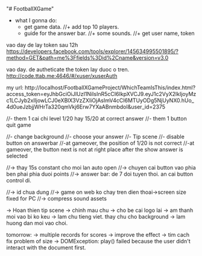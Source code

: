 "# FootballXGame" 

- what I gonna do:
	+ get game data.
	//+ add top 10 players.
	+ guide for the answer bar.
	//+ some sounds.
	//+ get user name, token





vao day de lay token sau 12h
https://developers.facebook.com/tools/explorer/145634995501895/?method=GET&path=me%3Ffields%3Did%2Cname&version=v3.0

vao day. de autheticate the token lay duoc o tren.
http://code.ttab.me:4646/#/xuser/xuserAuth


my url:
	http://localhost/FootballXGameProject/WhichTeamIsThis/index.html?access_token=eyJhbGciOiJIUzI1NiIsInR5cCI6IkpXVCJ9.eyJ1c2VyX2lkIjoyMzc1LCJyb2xlIjowLCJ0eXBlX3VzZXIiOjAsImV4cCI6MTUyODg5NjUyNX0.hUo_4d0ueJzbjjWHrTa320qmVkj6Erw7YXaABnmbdoI&user_id=2375

//- them 1 cai chi level 1/20 hay 15/20 at correct answer
//- them 1 button quit game


//- change background
//- choose your answer
//- Tip scene
//- disable button on answerbar
//-at gameover, the position of 1/20 is not correct
//-at gameover, the button next is not at right place after the show answer is selected


//-> thay 15s constant cho moi lan auto open
//-> chuyen cai button vao phia ben phai phia duoi points
//-> answer bar: de 7 doi tuyen thoi. an cai button control di.

//-> id chua dung
//-> game on web ko chay tren dien thoai->screen size fixed for PC
//-> compress sound assets

-> Hoan thien tip scene
-> chinh mau chu
-> cho be cai logo lai
-> am thanh moi vao bi ko keu
-> lam chu tieng viet. thay chu cho background
-> lam huong dan moi vao choi.



tomorrow:
	-> multiple records for scores
	-> improve the effect
	-> tim cach fix problem of size
	-> DOMException: play() failed because the user didn't interact with the document first.

